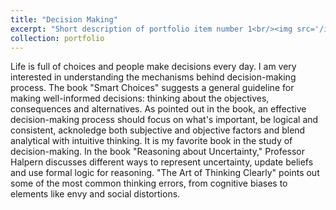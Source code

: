 ```yaml
---
title: "Decision Making"
excerpt: "Short description of portfolio item number 1<br/><img src='/images/decision_making.PNG'>"
collection: portfolio
---
```


Life is full of choices and people make decisions every day. I am very interested in understanding the mechanisms behind decision-making process. The book "Smart Choices" suggests a general guideline for making well-informed decisions: thinking about the objectives, consequences and alternatives. As pointed out in the book, an effective decision-making process should focus on what's important, be logical and consistent, acknoledge both subjective and objective factors and blend analytical with intuitive thinking. It is my favorite book in the study of decision-making. In the book "Reasoning about Uncertainty," Professor Halpern discusses different ways to represent uncertainty, update beliefs and use formal logic for reasoning. "The Art of Thinking Clearly" points out some of the most common thinking errors, from cognitive biases to elements like envy and social distortions.
